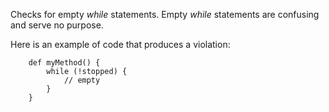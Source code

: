 Checks for empty *while* statements. Empty *while* statements are
confusing and serve no purpose.

Here is an example of code that produces a violation:

``` 
    def myMethod() {
        while (!stopped) {
            // empty
        }
    }
```
